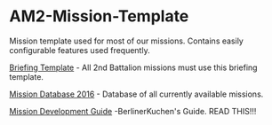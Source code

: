 # AM2-Mission-Template
Mission template used for most of our missions. Contains easily configurable features used frequently.

[Briefing Template](https://drive.google.com/open?id=0B_bsDQSTP0GtZEpOYXMtNG5tcjA) - All 2nd Battalion missions must use this briefing template.

[Mission Database 2016](https://docs.google.com/spreadsheets/d/1H8duSD6dl7lHt-HukU3ASKVdEc9Gj43_RBrXXP48K-E/edit?usp=sharing) - Database of all currently available missions.

[Mission Development Guide](https://docs.google.com/document/d/1CDOoqvRWCXdeAd2hFE6OhHL1OiT4M5RUM4m3w2vu22M/edit?usp=sharing) -BerlinerKuchen's Guide. READ THIS!!!